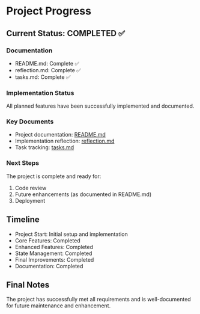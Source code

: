 # Project Progress

## Current Status: COMPLETED ✅

### Documentation
- README.md: Complete ✅
- reflection.md: Complete ✅
- tasks.md: Complete ✅

### Implementation Status
All planned features have been successfully implemented and documented.

### Key Documents
- Project documentation: [README.md](./README.md)
- Implementation reflection: [reflection.md](./reflection.md)
- Task tracking: [tasks.md](./tasks.md)

### Next Steps
The project is complete and ready for:
1. Code review
2. Future enhancements (as documented in README.md)
3. Deployment

## Timeline
- Project Start: Initial setup and implementation
- Core Features: Completed
- Enhanced Features: Completed
- State Management: Completed
- Final Improvements: Completed
- Documentation: Completed

## Final Notes
The project has successfully met all requirements and is well-documented for future maintenance and enhancement. 